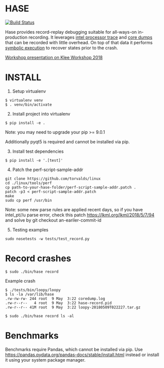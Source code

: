 # HASE

[![Build Status](https://travis-ci.org/hase-project/hase.svg?branch=master)](https://travis-ci.org/hase-project/hase)

Hase provides record-replay debugging suitable for all-ways-on in-production recording.
It leverages [intel processor trace](https://software.intel.com/en-us/blogs/2013/09/18/processor-tracing)
and [core dumps](https://en.wikipedia.org/wiki/Core_dump) that can be recorded with
little overhead.
On top of that data it performs [symbolic execution](https://github.com/angr/angr)
to recover states prior to the crash.

[Workshop presentation on Klee Workshop 2018](https://docs.google.com/presentation/d/1QeJtKAtLsBbpX9U-llUe_zOLeJpCCq-p8frFMmj9cd4/edit?usp=sharing)

# INSTALL

1. Setup virtualenv

```console
$ virtualenv venv
$ . venv/bin/activate
```

2. Install project into virtualenv

```console
$ pip install -e .
```

Note: you may need to upgrade your pip >= 9.0.1

Additionally pyqt5 is required and cannot be installed via pip. 

3. Install test dependencies

```console
$ pip install -e '.[test]'
```

4. Patch the perf-script-sample-addr

```console
git clone https://github.com/torvalds/linux
cd ./linux/tools/perf
cp path-to-your-hase-folder/perf-script-sample-addr.patch .
patch -p3 < perf-script-sample-addr.patch
make
sudo cp perf /usr/bin
```

Note: some new parse rules are applied recent days, so if you have intel_pt//u parse error, check this patch https://lkml.org/lkml/2018/5/7/94 and solve by git checkout an-eariler-commit-id


5. Testing examples


```console
sudo nosetests -w tests/test_record.py
```

# Record crashes

```console
$ sudo ./bin/hase record
```

Example crash

```console
$ ./tests/bin/loopy/loopy
$ ls -la /var/lib/hase
.rw-rw-rw- 244 root  9 May  3:22 coredump.log
.rw-r--r--   4 root  9 May  3:22 hase-record.pid
.rw-r--r-- 41M root  9 May  3:22 loopy-20180509T022227.tar.gz
```

```console
$ sudo ./bin/hase record ls -al
```

# Benchmarks

Benchmarks require Pandas, which cannot be installed via pip.
Use https://pandas.pydata.org/pandas-docs/stable/install.html instead or install
it using your system package manager.
